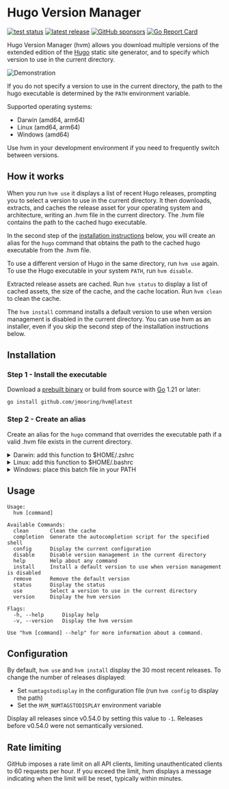 # Hugo Version Manager

[![test status](https://github.com/jmooring/hvm/actions/workflows/test.yaml/badge.svg)](https://github.com/jmooring/hvm/actions/workflows/test.yaml)
[![latest release](https://img.shields.io/github/v/release/jmooring/hvm?logo=github)](https://github.com/jmooring/hvm/releases/latest)
[![GitHub sponsors](https://img.shields.io/github/sponsors/jmooring?logo=github&label=sponsors)](https://github.com/sponsors/jmooring)
[![Go Report Card](https://goreportcard.com/badge/github.com/jmooring/hvm)](https://goreportcard.com/report/github.com/jmooring/hvm)

Hugo Version Manager (hvm) allows you download multiple versions of the extended edition of the [Hugo] static site generator, and to specify which version to use in the current directory.

![Demonstration](demo/hvm.gif)

If you do not specify a version to use in the current directory, the path to the hugo executable is determined by the `PATH` environment variable.

Supported operating systems:

- Darwin (amd64, arm64)
- Linux (amd64, arm64)
- Windows (amd64)

Use hvm in your development environment if you need to frequently switch between versions.

## How it works

When you run `hvm use` it displays a list of recent Hugo releases, prompting you to select a version to use in the current directory. It then downloads, extracts, and caches the release asset for your operating system and architecture, writing an .hvm file in the current directory. The .hvm file contains the path to the cached hugo executable.

In the second step of the [installation instructions] below, you will create an alias for the `hugo` command that obtains the path to the cached hugo executable from the .hvm file.

To use a different version of Hugo in the same directory, run `hvm use` again. To use the Hugo executable in your system `PATH`, run `hvm disable`.

Extracted release assets are cached. Run `hvm status` to display a list of cached assets, the size of the cache, and the cache location. Run `hvm clean` to clean the cache.

The `hvm install` command installs a default version to use when version management is disabled in the current directory. You can use hvm as an installer, even if you skip the second step of the installation instructions below.

## Installation

### Step 1 - Install the executable

Download a [prebuilt binary] or build from source with [Go] 1.21 or later:

```text
go install github.com/jmooring/hvm@latest
```

### Step 2 - Create an alias

Create an alias for the `hugo` command that overrides the executable path if a
valid .hvm file exists in the current directory.

<details>
<summary>Darwin: add this function to $HOME/.zshrc</summary>

```zsh
# Hugo Version Manager: override path to the hugo executable.
hugo() {
  if [ -f ".hvm" ]; then
    hugo_bin=$(cat ".hvm" 2> /dev/null)
    if [ -z "$hugo_bin" ]; then
      >&2 printf "The .hvm file in this directory is empty.\\n"
      >&2 printf "Run 'hvm use' or remove the .hvm file from this directory.\\n"
      return 1
    fi
    if ! echo "${hugo_bin}" | grep -q "hugo$"; then
      >&2 printf "The .hvm file in this directory is invalid.\\n"
      >&2 printf "Run 'hvm use' or remove the .hvm file from this directory.\\n"
      return 1
    fi
    if [ ! -f "${hugo_bin}" ]; then
      >&2 printf "Unable to find %s.\\n" "${hugo_bin}"
      >&2 printf "Run 'hvm use' or remove the .hvm file from this directory.\\n"
      return 1
    fi
  else
    hugo_bin=$(which hugo)
  fi
  "${hugo_bin}" "$@"
}
```

</details>

<details>
<summary>Linux: add this function to $HOME/.bashrc</summary>

```bash
# Hugo Version Manager: override path to the hugo executable.
hugo() {
  if [ -f ".hvm" ]; then
    hugo_bin=$(cat ".hvm" 2> /dev/null)
    if [ -z "$hugo_bin" ]; then
      >&2 printf "The .hvm file in this directory is empty.\\n"
      >&2 printf "Run 'hvm use' or remove the .hvm file from this directory.\\n"
      return 1
    fi
    if ! echo "${hugo_bin}" | grep -q "hugo$"; then
      >&2 printf "The .hvm file in this directory is invalid.\\n"
      >&2 printf "Run 'hvm use' or remove the .hvm file from this directory.\\n"
      return 1
    fi
    if [ ! -f "${hugo_bin}" ]; then
      >&2 printf "Unable to find %s.\\n" "${hugo_bin}"
      >&2 printf "Run 'hvm use' or remove the .hvm file from this directory.\\n"
      return 1
    fi
  else
    hugo_bin=$(which hugo)
  fi
  "${hugo_bin}" "$@"
}
```

</details>

<details>
<summary>Windows: place this batch file in your PATH</summary>

```bash
TBD
```

</details>

## Usage

```text
Usage:
  hvm [command]

Available Commands:
  clean       Clean the cache
  completion  Generate the autocompletion script for the specified shell
  config      Display the current configuration
  disable     Disable version management in the current directory
  help        Help about any command
  install     Install a default version to use when version management is disabled
  remove      Remove the default version
  status      Display the status
  use         Select a version to use in the current directory
  version     Display the hvm version

Flags:
  -h, --help      Display help
  -v, --version   Display the hvm version

Use "hvm [command] --help" for more information about a command.
```

## Configuration

By default, `hvm use` and `hvm install` display the 30 most recent releases. To change the number of releases displayed:

- Set `numtagstodisplay` in the configuration file (run `hvm config` to display the path)
- Set the `HVM_NUMTAGSTODISPLAY` environment variable

Display all releases since v0.54.0 by setting this value to `-1`. Releases before v0.54.0 were not semantically versioned.

## Rate limiting

GitHub imposes a rate limit on all API clients, limiting unauthenticated clients to 60 requests per hour. If you exceed the limit, hvm displays a message indicating when the limit will be reset, typically within minutes.

[go]: https://go.dev/doc/install
[hugo]: https://github.com/gohugoio/hugo/#readme
[installation instructions]: #installation
[prebuilt binary]: https://github.com/jmooring/hvm/releases/latest
